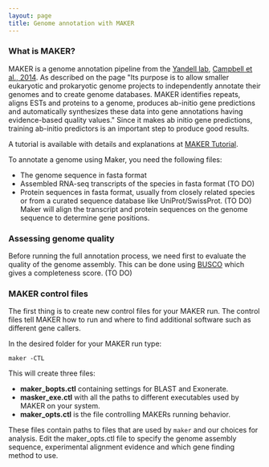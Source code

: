 ```yaml
---
layout: page
title: Genome annotation with MAKER
---
```


### What is MAKER?

MAKER is a genome annotation pipeline from the [Yandell lab](http://www.yandell-lab.org/software/maker.html), [Campbell et al., 2014](https://www.ncbi.nlm.nih.gov/pmc/articles/PMC4286374/). 
As described on the page "Its purpose is to allow smaller eukaryotic and prokaryotic genome projects to independently annotate their genomes and to create genome databases. MAKER identifies repeats, aligns ESTs and proteins to a genome, produces ab-initio gene predictions and automatically synthesizes these data into gene annotations having evidence-based quality values."  Since it makes ab initio gene predictions, training ab-initio predictors is an important step to produce good results.

A tutorial is available with details and explanations at [MAKER Tutorial](http://gmod.org/wiki/MAKER_Tutorial).

To annotate a genome using Maker, you need the following files:

- The genome sequence in fasta format
- Assembled RNA-seq transcripts of the species in fasta format (TO DO) 
- Protein sequences in fasta format, usually from closely related species or from a curated sequence database like UniProt/SwissProt. (TO DO)
Maker will align the transcript and protein sequences on the genome sequence to determine gene positions.

### Assessing genome quality 
Before running the full annotation process, we need first to evaluate the quality of the genome assembly. This can be done using [BUSCO](https://busco.ezlab.org/) which gives a completeness score. (TO DO)

### MAKER control files
The first thing is to create new control files for your MAKER run. The control files tell MAKER how to run and where to find additional software such as different gene callers.

In the desired folder for your MAKER run type:

`maker -CTL`

This will create three files:

- **maker_bopts.ctl** containing settings for BLAST and Exonerate.
- **masker_exe.ctl** with all the paths to different executables used by MAKER on your system.
- **maker_opts.ctl** is the file controlling MAKERs running behavior. 

These files contain paths to files that are used by `maker` and our choices for analysis. Edit the maker_opts.ctl file to specify the genome assembly sequence, experimental alignment evidence and which gene finding method to use.  
